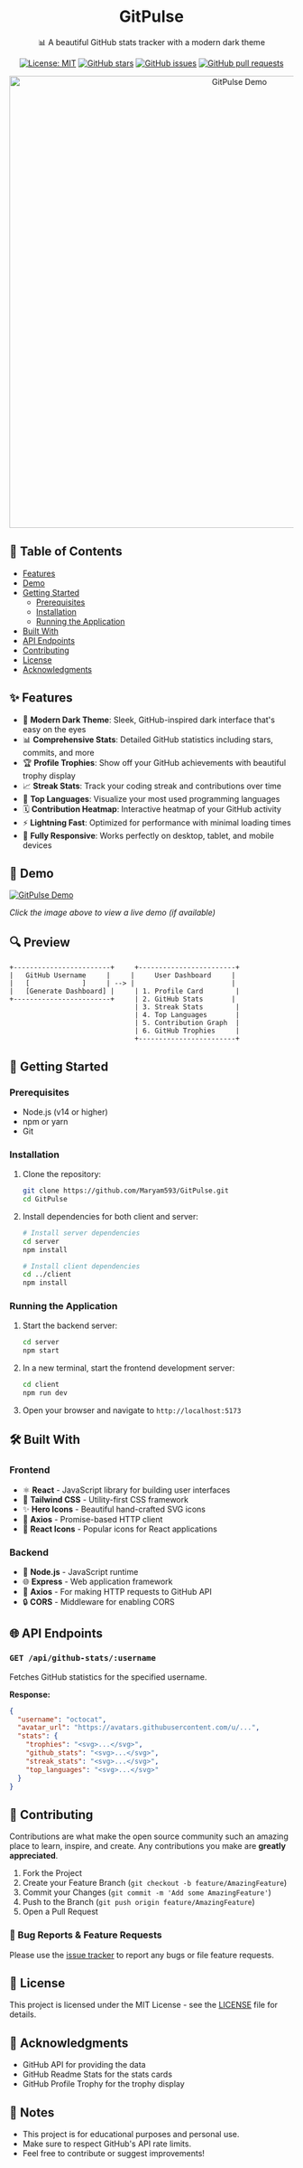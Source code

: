 <div align="center">
  <h1>GitPulse</h1>
  <p>📊 A beautiful GitHub stats tracker with a modern dark theme</p>
  
  [![License: MIT](https://img.shields.io/badge/License-MIT-green.svg)](https://opensource.org/licenses/MIT)
  [![GitHub stars](https://img.shields.io/github/stars/Maryam593/GitPulse?style=social)](https://github.com/Maryam593/GitPulse/stargazers)
  [![GitHub issues](https://img.shields.io/github/issues/Maryam593/GitPulse)](https://github.com/Maryam593/GitPulse/issues)
  [![GitHub pull requests](https://img.shields.io/github/issues-pr/Maryam593/GitPulse)](https://github.com/Maryam593/GitPulse/pulls)
  
  <img src="https://github.com/user-attachments/assets/40bc2818-5165-4e3f-b934-9a213491cf77" alt="GitPulse Demo" width="800" />
</div>

## 📖 Table of Contents

- [Features](#-features)
- [Demo](#-demo)
- [Getting Started](#-getting-started)
  - [Prerequisites](#prerequisites)
  - [Installation](#installation)
  - [Running the Application](#running-the-application)
- [Built With](#-built-with)
- [API Endpoints](#-api-endpoints)
- [Contributing](#-contributing)
- [License](#-license)
- [Acknowledgments](#-acknowledgments)

## ✨ Features

- 🎨 **Modern Dark Theme**: Sleek, GitHub-inspired dark interface that's easy on the eyes
- 📊 **Comprehensive Stats**: Detailed GitHub statistics including stars, commits, and more
- 🏆 **Profile Trophies**: Show off your GitHub achievements with beautiful trophy display
- 📈 **Streak Stats**: Track your coding streak and contributions over time
- 🌟 **Top Languages**: Visualize your most used programming languages
- 🗓 **Contribution Heatmap**: Interactive heatmap of your GitHub activity
- ⚡ **Lightning Fast**: Optimized for performance with minimal loading times
- 📱 **Fully Responsive**: Works perfectly on desktop, tablet, and mobile devices

## 🎥 Demo

[![GitPulse Demo](https://github.com/user-attachments/assets/40bc2818-5165-4e3f-b934-9a213491cf77)](https://your-demo-url.com)

*Click the image above to view a live demo (if available)*

## 🔍 Preview

```
+------------------------+     +------------------------+
|   GitHub Username     |     |     User Dashboard     |
|   [             ]     | --> |                        |
|   [Generate Dashboard] |     | 1. Profile Card        |
+------------------------+     | 2. GitHub Stats       |
                               | 3. Streak Stats        |
                               | 4. Top Languages       |
                               | 5. Contribution Graph  |
                               | 6. GitHub Trophies     |
                               +------------------------+
```

## 🚀 Getting Started

### Prerequisites

- Node.js (v14 or higher)
- npm or yarn
- Git

### Installation

1. Clone the repository:
   ```bash
   git clone https://github.com/Maryam593/GitPulse.git
   cd GitPulse
   ```

2. Install dependencies for both client and server:
   ```bash
   # Install server dependencies
   cd server
   npm install
   
   # Install client dependencies
   cd ../client
   npm install
   ```

### Running the Application

1. Start the backend server:
   ```bash
   cd server
   npm start
   ```

2. In a new terminal, start the frontend development server:
   ```bash
   cd client
   npm run dev
   ```

3. Open your browser and navigate to `http://localhost:5173`

## 🛠️ Built With

### Frontend
- ⚛️ **React** - JavaScript library for building user interfaces
- 🎨 **Tailwind CSS** - Utility-first CSS framework
- ✨ **Hero Icons** - Beautiful hand-crafted SVG icons
- 🔄 **Axios** - Promise-based HTTP client
- 🔄 **React Icons** - Popular icons for React applications

### Backend
- 🚀 **Node.js** - JavaScript runtime
- 🌐 **Express** - Web application framework
- 🔄 **Axios** - For making HTTP requests to GitHub API
- 🔒 **CORS** - Middleware for enabling CORS

## 🌐 API Endpoints

### `GET /api/github-stats/:username`
Fetches GitHub statistics for the specified username.

**Response:**
```json
{
  "username": "octocat",
  "avatar_url": "https://avatars.githubusercontent.com/u/...",
  "stats": {
    "trophies": "<svg>...</svg>",
    "github_stats": "<svg>...</svg>",
    "streak_stats": "<svg>...</svg>",
    "top_languages": "<svg>...</svg>"
  }
}
```

## 🤝 Contributing

Contributions are what make the open source community such an amazing place to learn, inspire, and create. Any contributions you make are **greatly appreciated**.

1. Fork the Project
2. Create your Feature Branch (`git checkout -b feature/AmazingFeature`)
3. Commit your Changes (`git commit -m 'Add some AmazingFeature'`)
4. Push to the Branch (`git push origin feature/AmazingFeature`)
5. Open a Pull Request

### 🐛 Bug Reports & Feature Requests

Please use the [issue tracker](https://github.com/Maryam593/GitPulse/issues) to report any bugs or file feature requests.

## 📄 License

This project is licensed under the MIT License - see the [LICENSE](LICENSE) file for details.

## 🙏 Acknowledgments

- GitHub API for providing the data
- GitHub Readme Stats for the stats cards
- GitHub Profile Trophy for the trophy display

## 📝 Notes

- This project is for educational purposes and personal use.
- Make sure to respect GitHub's API rate limits.
- Feel free to contribute or suggest improvements!

